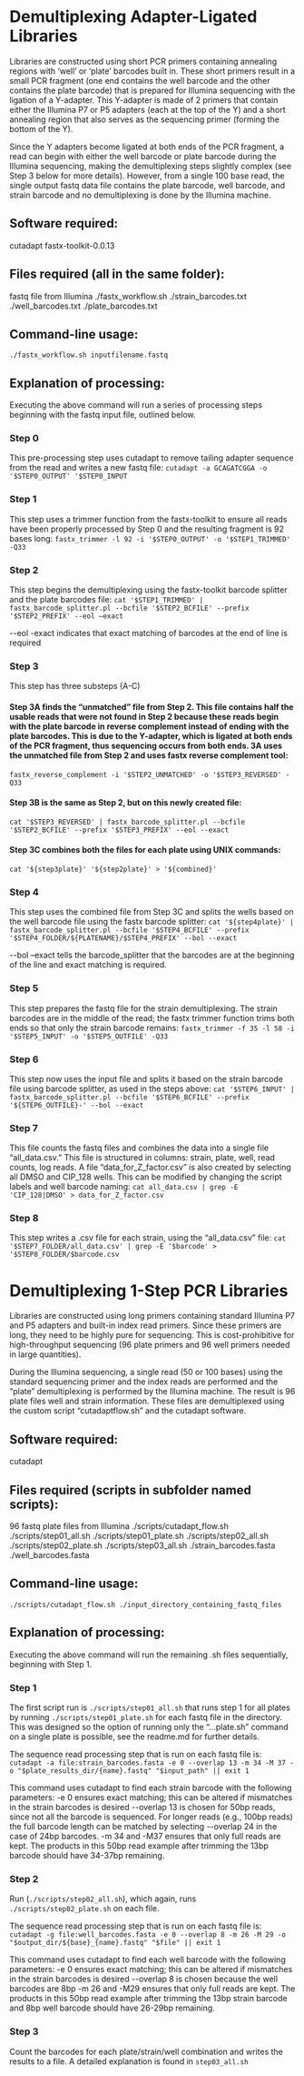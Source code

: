 # Demultiplexing Adapter-Ligated Libraries

Libraries are constructed using short PCR primers containing annealing regions with ‘well’ or ‘plate’ barcodes built in. These short primers result in a small PCR fragment (one end contains the well barcode and the other contains the plate barcode) that is prepared for Illumina sequencing with the ligation of a Y-adapter. This Y-adapter is made of 2 primers that contain either the Illumina P7 or P5 adapters (each at the top of the Y) and a short annealing region that also serves as the sequencing primer (forming the bottom of the Y). 

Since the Y adapters become ligated at both ends of the PCR fragment, a read can begin with either the well barcode or plate barcode during the Illumina sequencing, making the demultiplexing steps slightly complex (see Step 3 below for more details). However, from a single 100 base read, the single output fastq data file contains the plate barcode, well barcode, and strain barcode and no demultiplexing is done by the Illumina machine. 

## Software required:
cutadapt
fastx-toolkit-0.0.13

## Files required (all in the same folder):
fastq file from Illumina
./fastx_workflow.sh
./strain_barcodes.txt
./well_barcodes.txt
./plate_barcodes.txt

## Command-line usage:
```./fastx_workflow.sh inputfilename.fastq```

## Explanation of processing:
Executing the above command will run a series of processing steps beginning with the fastq input file, outlined below.

### Step 0
This pre-processing step uses cutadapt to remove tailing adapter sequence from the read and writes a new fastq file:
```cutadapt -a GCAGATCGGA -o '$STEP0_OUTPUT' '$STEP0_INPUT```

### Step 1
This step uses a trimmer function from the fastx-toolkit to ensure all reads have been properly processed by Step 0 and the resulting fragment is 92 bases long:
```fastx_trimmer -l 92 -i '$STEP0_OUTPUT' -o '$STEP1_TRIMMED' -Q33```

### Step 2
This step begins the demultiplexing using the fastx-toolkit barcode splitter and the plate barcodes file:
```cat '$STEP1_TRIMMED' | fastx_barcode_splitter.pl --bcfile '$STEP2_BCFILE' --prefix '$STEP2_PREFIX' --eol –exact```

--eol -exact indicates that exact matching of barcodes at the end of line is required

### Step 3
This step has three substeps (A-C)

#### Step 3A finds the “unmatched” file from Step 2. This file contains half the usable reads that were not found in Step 2 because these reads begin with the plate barcode in reverse complement instead of ending with the plate barcodes. This is due to the Y-adapter, which is ligated at both ends of the PCR fragment, thus sequencing occurs from both ends. 3A uses the unmatched file from Step 2 and uses fastx reverse complement tool:
```fastx_reverse_complement -i '$STEP2_UNMATCHED' -o '$STEP3_REVERSED' -Q33```

#### Step 3B is the same as Step 2, but on this newly created file:
```cat '$STEP3_REVERSED' | fastx_barcode_splitter.pl --bcfile '$STEP2_BCFILE' --prefix '$STEP3_PREFIX' --eol --exact```

#### Step 3C combines both the files for each plate using UNIX commands:
```cat '${step3plate}' '${step2plate}' > '${combined}'```

### Step 4
This step uses the combined file from Step 3C and splits the wells based on the well barcode file using the fastx barcode splitter:
```cat '${step4plate}' | fastx_barcode_splitter.pl --bcfile '$STEP4_BCFILE' --prefix '$STEP4_FOLDER/${PLATENAME}/$STEP4_PREFIX' --bol --exact```

--bol –exact tells the barcode_splitter that the barcodes are at the beginning of the line and exact matching is required.

### Step 5
This step prepares the fastq file for the strain demultiplexing. The strain barcodes are in the middle of the read; the fastx trimmer function trims both ends so that only the strain barcode remains:
```fastx_trimmer -f 35 -l 58 -i '$STEP5_INPUT' -o '$STEP5_OUTFILE' -Q33```

### Step 6
This step now uses the input file and splits it based on the strain barcode file using barcode splitter, as used in the steps above:
```cat '$STEP6_INPUT' | fastx_barcode_splitter.pl --bcfile '$STEP6_BCFILE' --prefix '${STEP6_OUTFILE}-' --bol --exact```

### Step 7
This file counts the fastq files and combines the data into a single file “all_data.csv.” This file is structured in columns: strain, plate, well, read counts, log reads. A file “data_for_Z_factor.csv” is also created by selecting all DMSO and CIP_128 wells. This can be modified by changing the script labels and well barcode naming:
```cat all_data.csv | grep -E 'CIP_128|DMSO' > data_for_Z_factor.csv```

### Step 8
This step writes a .csv file for each strain, using the “all_data.csv” file:
```cat '$STEP7_FOLDER/all_data.csv' | grep -E '$barcode' > '$STEP8_FOLDER/$barcode.csv```


# Demultiplexing 1-Step PCR Libraries

Libraries are constructed using long primers containing standard Illumina P7 and P5 adapters and built-in index read primers. Since these primers are long, they need to be highly pure for sequencing. This is cost-prohibitive for high-throughput sequencing (96 plate primers and 96 well primers needed in large quantities). 

During the Illumina sequencing, a single read (50 or 100 bases) using the standard sequencing primer and the index reads are performed and the “plate” demultiplexing is performed by the Illumina machine. The result is 96 plate files well and strain information. These files are demultiplexed using the custom script “cutadaptflow.sh” and the cutadapt software.

## Software required:
cutadapt

## Files required (scripts in subfolder named scripts):
96 fastq plate files from Illumina
./scripts/cutadapt_flow.sh
./scripts/step01_all.sh
./scripts/step01_plate.sh
./scripts/step02_all.sh
./scripts/step02_plate.sh
./scripts/step03_all.sh
./strain_barcodes.fasta
./well_barcodes.fasta

## Command-line usage:
```./scripts/cutadapt_flow.sh ./input_directory_containing_fastq_files```

## Explanation of processing:
Executing the above command will run the remaining .sh files sequentially, beginning with Step 1.

### Step 1
The first script run is ```./scripts/step01_all.sh``` that runs step 1 for all plates by running ```./scripts/step01_plate.sh``` for each fastq file in the directory. This was designed so the option of running only the “…plate.sh” command on a single plate is possible, see the readme.md for further details.

The sequence read processing step that is run on each fastq file is:
```cutadapt -a file:strain_barcodes.fasta -e 0 --overlap 13 -m 34 -M 37 -o "$plate_results_dir/{name}.fastq" "$input_path" || exit 1```

This command uses cutadapt to find each strain barcode with the following parameters:
-e 0 ensures exact matching; this can be altered if mismatches in the strain barcodes is desired
--overlap 13 is chosen for 50bp reads, since not all the barcode is sequenced. For longer reads (e.g., 100bp reads) the full barcode length can be matched by selecting --overlap 24 in the case of 24bp barcodes.
-m 34 and -M37 ensures that only full reads are kept. The products in this 50bp read example after trimming the 13bp barcode should have 34-37bp remaining.

### Step 2
Run (```./scripts/step02_all.sh```), which again, runs ```./scripts/step02_plate.sh``` on each file.

The sequence read processing step that is run on each fastq file is:
```cutadapt -g file:well_barcodes.fasta -e 0 --overlap 8 -m 26 -M 29 -o "$output_dir/${base}_{name}.fastq" "$file" || exit 1```

This command uses cutadapt to find each well barcode with the following parameters:
-e 0 ensures exact matching; this can be altered if mismatches in the strain barcodes is desired
--overlap 8 is chosen because the well barcodes are 8bp
-m 26 and -M29 ensures that only full reads are kept. The products in this 50bp read example after trimming the 13bp strain barcode and 8bp well barcode should have 26-29bp remaining.

### Step 3 
Count the barcodes for each plate/strain/well combination and writes the results to a file. A detailed explanation is found in ```step03_all.sh```
